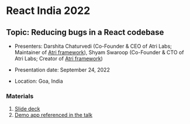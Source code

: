# React India 2022

## Topic: Reducing bugs in a React codebase

- Presenters: Darshita Chaturvedi (Co-Founder & CEO of Atri Labs; Maintainer of [Atri framework](https://github.com/Atri-Labs/atrilabs-engine)), Shyam Swaroop (Co-Founder & CTO of Atri Labs; Creator of [Atri framework](https://github.com/Atri-Labs/atrilabs-engine))

- Presentation date: September 24, 2022

- Location: Goa, India

### Materials

1. [Slide deck](Slides.pdf)
2. [Demo app referenced in the talk](https://codesandbox.io/s/react-anti-patterns-43w3sy?file=/src/pages/Incorrect.tsx)
